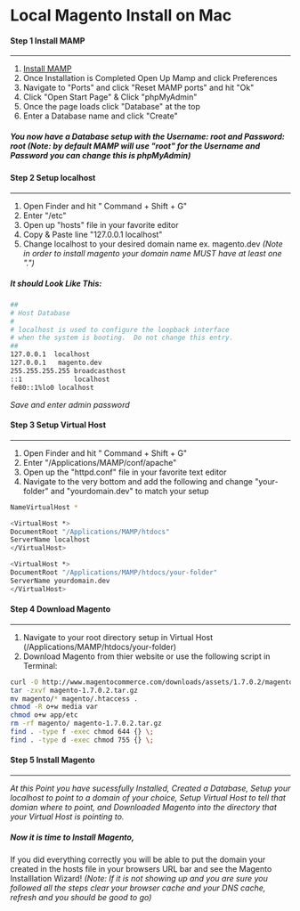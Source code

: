 Local Magento Install on Mac
=====================

#### **Step 1** Install MAMP
------------------------------------------
1. [Install MAMP](http://www.mamp.info/downloads/releases/MAMP_PRO.zip)
2. Once Installation is Completed Open Up Mamp and click Preferences
3. Navigate to "Ports" and click "Reset MAMP ports" and hit "Ok"
4. Click "Open Start Page" & Click "phpMyAdmin"
5. Once the page loads click "Database" at the top
6. Enter a Database name and click "Create"
##### You now have a Database setup with the Username: root and Password: root *(Note: by default MAMP will use "root" for the Username and Password you can change this is phpMyAdmin)*

#### **Step 2** Setup localhost
------------------------------------------
1. Open Finder and hit " Command + Shift + G"
2. Enter "/etc"
3. Open up "hosts" file in your favorite editor
4. Copy & Paste line "127.0.0.1  localhost"
5. Change localhost to your desired domain name ex. magento.dev *(Note in order to install magento your domain name MUST have at least one ".")* 

##### It should Look Like This:
```bash
##
# Host Database
#
# localhost is used to configure the loopback interface
# when the system is booting.  Do not change this entry.
##
127.0.0.1  localhost
127.0.0.1	magento.dev
255.255.255.255	broadcasthost
::1             localhost 
fe80::1%lo0	localhost
```
*Save and enter admin password* 

#### **Step 3** Setup Virtual Host
------------------------------------------
1. Open Finder and hit " Command + Shift + G"
2. Enter "/Applications/MAMP/conf/apache"
3. Open up the "httpd.conf" file in your favorite text editor
4. Navigate to the very bottom and add the following and change "your-folder" and "yourdomain.dev" to match your setup

```bash
NameVirtualHost *

<VirtualHost *>
DocumentRoot "/Applications/MAMP/htdocs"
ServerName localhost
</VirtualHost>

<VirtualHost *>
DocumentRoot "/Applications/MAMP/htdocs/your-folder"
ServerName yourdomain.dev
</VirtualHost>
```

#### **Step 4**  Download Magento
------------------------------------------
1. Navigate to your root directory setup in Virtual Host (/Applications/MAMP/htdocs/your-folder)
2. Download Magento from thier website or use the following script in Terminal:

```bash
curl -O http://www.magentocommerce.com/downloads/assets/1.7.0.2/magento-1.7.0.2.tar.gz
tar -zxvf magento-1.7.0.2.tar.gz 
mv magento/* magento/.htaccess . 
chmod -R o+w media var 
chmod o+w app/etc
rm -rf magento/ magento-1.7.0.2.tar.gz
find . -type f -exec chmod 644 {} \;
find . -type d -exec chmod 755 {} \;
```

#### **Step 5**  Install Magento
------------------------------------------
*At this Point you have sucessfully Installed, Created a Database, Setup your localhost to point to a domain of your choice, Setup Virtual Host to tell that domian where to point, and Downloaded Magento into the directory that your Virtual Host is pointing to.*
##### Now it is time to Install Magento, 
If you did everything correctly you will be able to put the domain your created in the hosts file in your browsers URL bar and see the Magento Installlation Wizard! *(Note: If it is not showing up and you are sure you followed all the steps clear your browser cache and your DNS cache, refresh and you should be good to go)*


